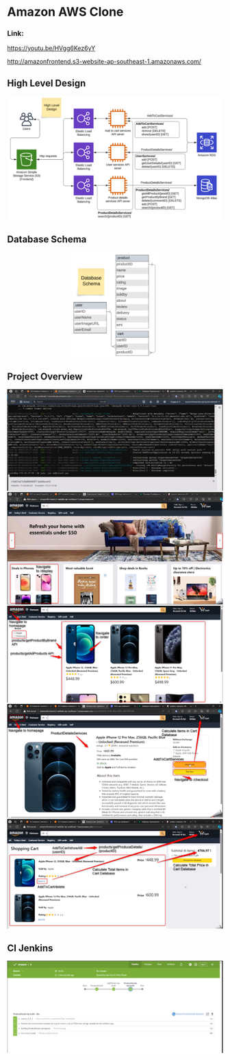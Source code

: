 # Amazon AWS Clone

### Link:

https://youtu.be/HVgg6Kez6yY

http://amazonfrontend.s3-website-ap-southeast-1.amazonaws.com/

## High Level Design
![alt text](/FrontEnd/Image_Upload/HLD.png)
## Database Schema
<div align="center">
<img src="Database.png" width="200" />
</div>

## Project Overview
![alt text](/FrontEnd/Image_Upload/aws.png)
![alt text](/FrontEnd/Image_Upload/demo_1.png)
![alt text](/FrontEnd/Image_Upload/demo_2.png)
![alt text](/FrontEnd/Image_Upload/demo_3.png)
![alt text](/FrontEnd/Image_Upload/demo_4.png)

## CI Jenkins
![alt text](/FrontEnd/Image_Upload/jenkins_build.png)

